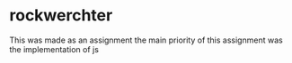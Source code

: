 # rockwerchter

This was made as an assignment
the main priority of this assignment was the implementation of js
